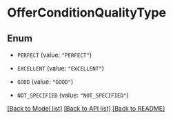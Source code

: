 # OfferConditionQualityType

## Enum


* `PERFECT` (value: `"PERFECT"`)

* `EXCELLENT` (value: `"EXCELLENT"`)

* `GOOD` (value: `"GOOD"`)

* `NOT_SPECIFIED` (value: `"NOT_SPECIFIED"`)


[[Back to Model list]](../README.md#documentation-for-models) [[Back to API list]](../README.md#documentation-for-api-endpoints) [[Back to README]](../README.md)


